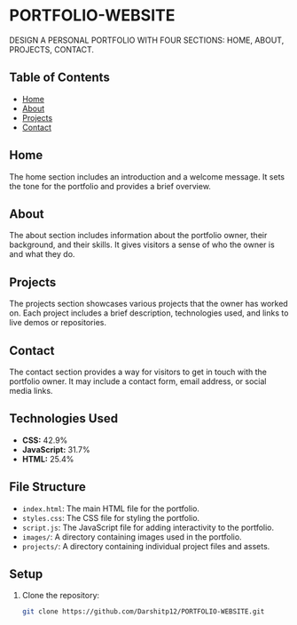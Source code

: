 # PORTFOLIO-WEBSITE

DESIGN A PERSONAL PORTFOLIO WITH FOUR SECTIONS: HOME, ABOUT, PROJECTS, CONTACT.

## Table of Contents
- [Home](#home)
- [About](#about)
- [Projects](#projects)
- [Contact](#contact)

## Home
The home section includes an introduction and a welcome message. It sets the tone for the portfolio and provides a brief overview.

## About
The about section includes information about the portfolio owner, their background, and their skills. It gives visitors a sense of who the owner is and what they do.

## Projects
The projects section showcases various projects that the owner has worked on. Each project includes a brief description, technologies used, and links to live demos or repositories.

## Contact
The contact section provides a way for visitors to get in touch with the portfolio owner. It may include a contact form, email address, or social media links.

## Technologies Used
- **CSS:** 42.9%
- **JavaScript:** 31.7%
- **HTML:** 25.4%

## File Structure
- `index.html`: The main HTML file for the portfolio.
- `styles.css`: The CSS file for styling the portfolio.
- `script.js`: The JavaScript file for adding interactivity to the portfolio.
- `images/`: A directory containing images used in the portfolio.
- `projects/`: A directory containing individual project files and assets.

## Setup
1. Clone the repository:
   ```bash
   git clone https://github.com/Darshitp12/PORTFOLIO-WEBSITE.git
